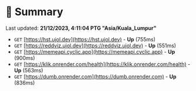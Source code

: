 # 📖 Summary
Last updated: **21/12/2023, 4:11:04 PTG "Asia/Kuala_Lumpur"**

- `GET` [https://hst.ujol.dev](https://hst.ujol.dev) - **Up** (755ms)
- `GET` [https://reddviz.ujol.dev](https://reddviz.ujol.dev) - **Up** (551ms)
- `GET` [https://memeapi.cyclic.app](https://memeapi.cyclic.app) - **Up** (900ms)
- `GET` [https://klik.onrender.com/health](https://klik.onrender.com/health) - **Up** (563ms)
- `GET` [https://dumb.onrender.com](https://dumb.onrender.com) - **Up** (836ms)
